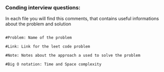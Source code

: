 ### Conding interview questions:

In each file you will find this comments, that contains useful informations about the problem and solution
   
   
   ```

#Problem: Name of the problem 

#Link: Link for the leet code problem

#Note: Notes about the approach a used to solve the problem

#Big O notation: Time and Space complexity
```
